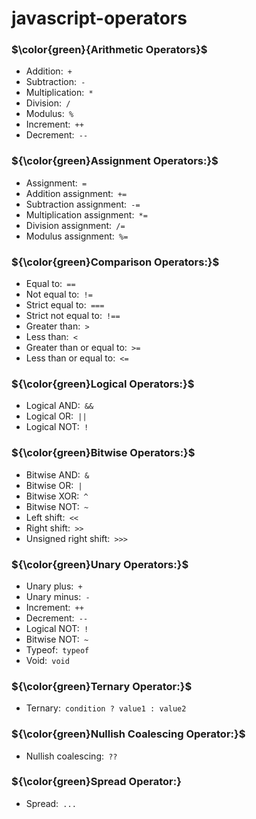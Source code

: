 # javascript-operators
### $\color{green}{Arithmetic Operators}$
  * Addition:` +`
  * Subtraction:` -`
  * Multiplication:` *`
  * Division:` /`
  * Modulus:` %`
  * Increment:` ++`
  * Decrement:` --`
### ${\color{green}Assignment Operators:}$
  * Assignment:` =`
  * Addition assignment:` +=`
  * Subtraction assignment:` -=`
  * Multiplication assignment:` *=`
  * Division assignment:` /=`
  * Modulus assignment:` %=`
### ${\color{green}Comparison Operators:}$
  * Equal to:` ==`
  * Not equal to:` !=`
  * Strict equal to:` ===`
  * Strict not equal to:` !==`
  * Greater than:` >`
  * Less than:` <`
  * Greater than or equal to:` >=`
  * Less than or equal to:` <=`
### ${\color{green}Logical Operators:}$
  * Logical AND:` &&`
  * Logical OR:` ||`
  * Logical NOT:` !`
### ${\color{green}Bitwise Operators:}$
  * Bitwise AND:` &`
  * Bitwise OR:` |`
  * Bitwise XOR:` ^`
  * Bitwise NOT:` ~`
  * Left shift:` <<`
  * Right shift:` >>`
  * Unsigned right shift:` >>>`
### ${\color{green}Unary Operators:}$
  * Unary plus:` +`
  * Unary minus:` -`
  * Increment:` ++`
  * Decrement:` --`
  * Logical NOT:` !`
  * Bitwise NOT:` ~`
  * Typeof:` typeof`
  * Void:` void`
### ${\color{green}Ternary Operator:}$
  * Ternary:` condition ? value1 : value2`
### ${\color{green}Nullish Coalescing Operator:}$
  * Nullish coalescing:` ??`
### ${\color{green}Spread Operator:}
  * Spread:` ...`
